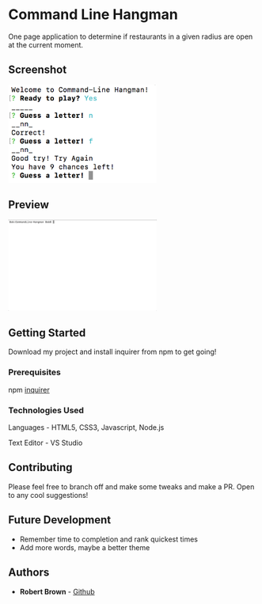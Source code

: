 # Command Line Hangman

One page application to determine if restaurants in a given radius are open at the current moment.

## Screenshot

<img src="screenshot.png" width="300">

## Preview

<img src="preview.gif" width="300"/>

## Getting Started

Download my project and install inquirer from npm to get going!

### Prerequisites

npm [inquirer](https://www.npmjs.com/package/inquirer)

### Technologies Used

Languages - HTML5, CSS3, Javascript, Node.js

Text Editor - VS Studio

## Contributing

Please feel free to branch off and make some tweaks and make a PR. Open to any cool suggestions!

## Future Development

* Remember time to completion and rank quickest times
* Add more words, maybe a better theme

## Authors

* **Robert Brown** - [Github](https://github.com/robertbernardbrown)
